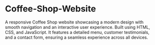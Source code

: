 # Coffee-Shop-Website
A responsive Coffee Shop website showcasing a modern design with smooth navigation and an interactive user experience. Built using HTML, CSS, and JavaScript. It features a detailed menu, customer testimonials, and a contact form, ensuring a seamless experience across all devices.
